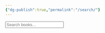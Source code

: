 ```yaml
---
{"dg-publish":true,"permalink":"/search/"}
---
```


<input type="text" id="search" placeholder="Search books...">

<br>
<table id="results"></table>

<script>
let books = [];
const searchInput = document.getElementById('search');
const resultsTable = document.getElementById('results');

fetch('https://swrn.vercel.app/books.json')
  .then(r => r.json())
  .then(data => {
    books = data;
    searchInput.disabled = false;
    showResults(''); // Optionally show initial random 3
  })
  .catch(() => {
    resultsTable.innerHTML = "<tr><td>Could not load books.json. Search is unavailable.</td></tr>";
  });

function getRandomBooks(arr, limit = 3) {
  // Shuffle a copy, then take limit
  return arr.slice().sort(() => Math.random() - 0.5).slice(0, limit);
}

function showResults(query) {
  resultsTable.innerHTML = '';
  const q = query.trim().toLowerCase();
  let filtered;

  if (q === '') {
    // Show random 3 books on blank search
    filtered = getRandomBooks(books, 3);
  } else {
    filtered = books.filter(
      b => b.title && b.title.toLowerCase().includes(q)
    );
  }

  if (!filtered.length && q.length > 0) {
    resultsTable.innerHTML = "<tr><td>No books found.</td></tr>";
    return;
  }

  filtered.forEach(book => {
    const row = document.createElement('tr');
    const cell = document.createElement('td');
    const a = document.createElement('a');
    a.href = book.url;
    a.textContent = book.title;
    cell.appendChild(a);
    row.appendChild(cell);
    resultsTable.appendChild(row);
  });
}

searchInput.addEventListener('input', (e) => showResults(e.target.value));
</script>